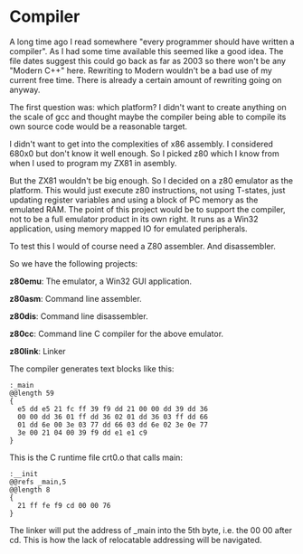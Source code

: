 # Compiler

A long time ago I read somewhere "every programmer should have written a compiler".
As I had some time available this seemed like a good idea.
The file dates suggest this could go back as far as 2003 so there won't be any "Modern C++" here. Rewriting to Modern wouldn't be a bad use of my current free time.
There is already a certain amount of rewriting going on anyway.

The first question was: which platform? I didn't want to create anything on the scale of gcc and thought maybe the compiler being 
able to compile its own source code would be a reasonable target.

I didn't want to get into the complexities of x86 assembly. I considered 680x0 but don't know it well enough.
So I picked z80 which I know from when I used to program my ZX81 in asembly.

But the ZX81 wouldn't be big enough. So I decided on a z80 emulator as the platform. This would just execute z80 instructions, not using T-states, just updating
register variables and using a block of PC memory as the emulated RAM. The point of this project would be to support the compiler, not to be a full
emulator product in its own right. It runs as a Win32 application, using memory mapped IO for emulated peripherals.

To test this I would of course need a Z80 assembler. And disassembler.

So we have the following projects:

**z80emu**: The emulator, a Win32 GUI application.

**z80asm**: Command line assembler.

**z80dis**: Command line disassembler.

**z80cc**: Command line C compiler for the above emulator.

**z80link**: Linker

The compiler generates text blocks like this:

```
:_main
@@length 59
{
  e5 dd e5 21 fc ff 39 f9 dd 21 00 00 dd 39 dd 36 
  00 00 dd 36 01 ff dd 36 02 01 dd 36 03 ff dd 66 
  01 dd 6e 00 3e 03 77 dd 66 03 dd 6e 02 3e 0e 77 
  3e 00 21 04 00 39 f9 dd e1 e1 c9 
}
```

This is the C runtime file crt0.o that calls main:

```
:__init
@@refs _main,5
@@length 8
{
  21 ff fe f9 cd 00 00 76
}
```

The linker will put the address of _main into the 5th byte, i.e. the 00 00 after cd. This is how the lack of relocatable addressing will be navigated.
